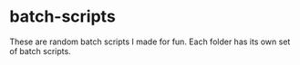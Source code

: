 # batch-scripts
These are random batch scripts I made for fun.
Each folder has its own set of batch scripts.
